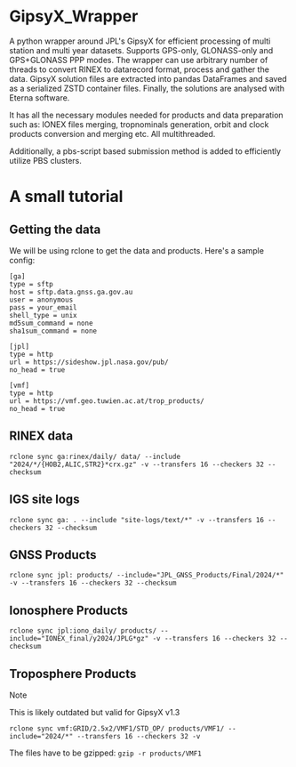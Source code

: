 # GipsyX_Wrapper
A python wrapper around JPL's GipsyX for efficient processing of multi station and multi year datasets. Supports GPS-only, GLONASS-only and GPS+GLONASS PPP modes. The wrapper can use arbitrary number of threads to convert RINEX to datarecord format, process and gather the data. GipsyX solution files are extracted into pandas DataFrames and saved as a serialized ZSTD container files. Finally, the solutions are analysed with Eterna software.

It has all the necessary modules needed for products and data preparation such as: IONEX files merging, tropnominals generation, orbit and clock products conversion and merging etc. All multithreaded.

Additionally, a pbs-script based submission method is added to efficiently utilize PBS clusters.

# A small tutorial

## Getting the data

We will be using rclone to get the data and products. Here's a sample config:
```
[ga]
type = sftp
host = sftp.data.gnss.ga.gov.au
user = anonymous
pass = your_email
shell_type = unix
md5sum_command = none
sha1sum_command = none

[jpl]
type = http
url = https://sideshow.jpl.nasa.gov/pub/
no_head = true

[vmf]
type = http
url = https://vmf.geo.tuwien.ac.at/trop_products/
no_head = true
```

## RINEX data
`rclone sync ga:rinex/daily/ data/ --include "2024/*/{HOB2,ALIC,STR2}*crx.gz" -v --transfers 16 --checkers 32 --checksum`


## IGS site logs
`rclone sync ga: . --include "site-logs/text/*" -v --transfers 16 --checkers 32 --checksum`

## GNSS Products
`rclone sync jpl: products/ --include="JPL_GNSS_Products/Final/2024/*" -v --transfers 16 --checkers 32 --checksum`

## Ionosphere Products
`rclone sync jpl:iono_daily/ products/ --include="IONEX_final/y2024/JPLG*gz" -v --transfers 16 --checkers 32 --checksum`

## Troposphere Products

>[!NOTE]
This is likely outdated but valid for GipsyX v1.3

`rclone sync vmf:GRID/2.5x2/VMF1/STD_OP/ products/VMF1/ --include="2024/*" --transfers 16 --checkers 32 -v`

The files have to be gzipped: `gzip -r products/VMF1`
